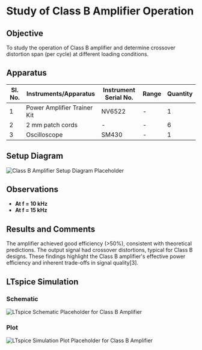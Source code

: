 # Study of Class B Amplifier Operation

## Objective
To study the operation of Class B amplifier and determine crossover distortion span (per cycle) at different loading conditions.

## Apparatus
| Sl. No. | Instruments/Apparatus      | Instrument Serial No. | Range | Quantity |
|---------|---------------------------|----------------------|-------|----------|
| 1       | Power Amplifier Trainer Kit| NV6522               | -     | 1        |
| 2       | 2 mm patch cords           | -                    | -     | 6        |
| 3       | Oscilloscope               | SM430                | -     | 1        |

## Setup Diagram
![Class B Amplifier Setup Diagram Placeholder](setup_class_b.png)

## Observations
- **At f = 10 kHz**
- **At f = 15 kHz**

## Results and Comments
The amplifier achieved good efficiency (>50%), consistent with theoretical predictions. The output signal had crossover distortions, typical for Class B designs. These findings highlight the Class B amplifier's effective power efficiency and inherent trade-offs in signal quality[3].

## LTspice Simulation

### Schematic
![LTspice Schematic Placeholder for Class B Amplifier](ltspice_schematic_class_b.png)

### Plot
![LTspice Simulation Plot Placeholder for Class B Amplifier](ltspice_plot_class_b.png)
